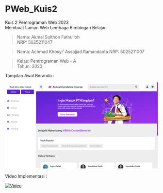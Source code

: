 # PWeb_Kuis2
Kuis 2 Pemrograman Web 2023  
Membuat Laman Web Lembaga Bimbingan Belajar

> Nama: Akmal Sulthon Fathulloh  
> NRP: 5025211047  

> Nama: Achmad Khosyi' Assajjad Ramandanta 
> NRP: 5025211007

> Kelas: Pemrograman Web - A  
> Tahun: 2023

Tampilan Awal Beranda :

![Alt text](beranda.png)

Video Implementasi :

[![Video](https://i9.ytimg.com/vi/nykzkRa9Krc/mqdefault.jpg?sqp=CPDq4asG-oaymwEmCMACELQB8quKqQMa8AEB-AH-CYAC0AWKAgwIABABGFggGyh_MA8=&rs=AOn4CLDWhhSGBxMhIZ7yU170qvJyY_ePFA)](https://youtu.be/nykzkRa9Krc)